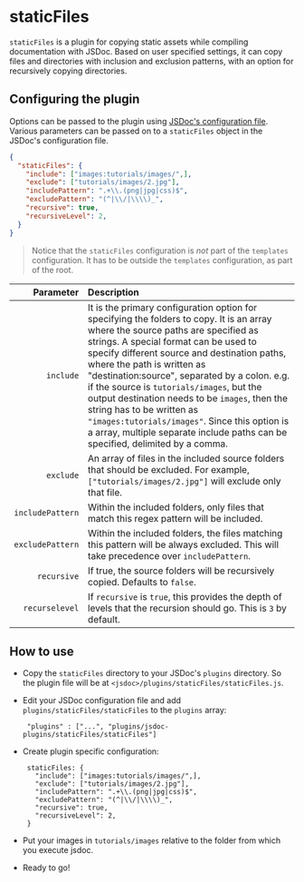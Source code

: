 # staticFiles

`staticFiles` is a plugin for copying static assets while compiling documentation with JSDoc. Based on user specified settings, it can copy files and directories with inclusion and exclusion patterns, with an option for recursively copying directories.


## Configuring the plugin

Options can be passed to the plugin using [JSDoc's configuration file][link-jsdoc-config]. Various parameters can be passed on to a `staticFiles` object in the JSDoc's configuration file. 

```json
{
  "staticFiles": {
    "include": ["images:tutorials/images/",],
    "exclude": ["tutorials/images/2.jpg"],
    "includePattern": ".+\\.(png|jpg|css)$",
    "excludePattern": "(^|\\/|\\\\)_",
    "recursive": true,
    "recursiveLevel": 2,
  }
}
```

> Notice that the `staticFiles` configuration is _not_ part of the `templates` configuration. It has to be outside the `templates` configuration, as part of the root.

Parameter        | Description
----------------:|:-----------
`include`        | It is the primary configuration option for specifying the folders to copy. It is an array where the source paths are specified as strings. A special format can be used to specify different source and destination paths, where the path is written as "destination:source", separated by a colon. e.g. if the source is `tutorials/images`, but the output destination needs to be `images`, then the string has to be written as `"images:tutorials/images"`. Since this option is a array, multiple separate include paths can be specified, delimited by a comma.
`exclude`        | An array of files in the included source folders that should be excluded. For example, `["tutorials/images/2.jpg"]` will exclude only that file.
`includePattern` | Within the included folders, only files that match this regex pattern will be included.
`excludePattern` | Within the included folders, the files matching this pattern will be always excluded. This will take precedence over `includePattern`.
`recursive`      | If true, the source folders will be recursively copied. Defaults to `false`.
`recurselevel`   | If `recursive` is `true`, this provides the depth of levels that the recursion should go. This is `3` by default.


## How to use

 * Copy the `staticFiles` directory to your JSDoc's `plugins` directory. So the plugin file will be at `<jsdoc>/plugins/staticFiles/staticFiles.js`.

 * Edit your JSDoc configuration file and add `plugins/staticFiles/staticFiles` to the `plugins` array:

        "plugins" : ["...", "plugins/jsdoc-plugins/staticFiles/staticFiles"]

 * Create plugin specific configuration:

        staticFiles: {
          "include": ["images:tutorials/images/",],
          "exclude": ["tutorials/images/2.jpg"],
          "includePattern": ".+\\.(png|jpg|css)$",
          "excludePattern": "(^|\\/|\\\\)_",
          "recursive": true,
          "recursiveLevel": 2,
        }

 * Put your images in `tutorials/images` relative to the folder from which you execute jsdoc.

 * Ready to go!

[link-jsdoc-config]: http://usejsdoc.org/about-configuring-jsdoc.html
